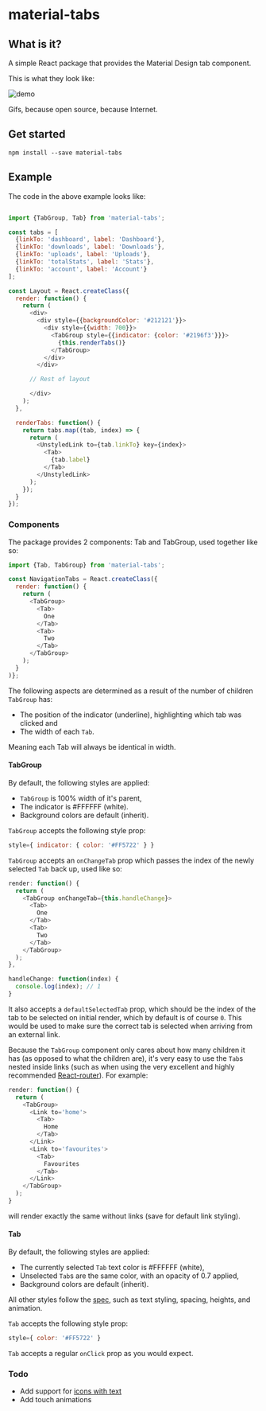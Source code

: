 # material-tabs

## What is it?


A simple React package that provides the Material Design tab component.


This is what they look like:


![demo](https://i.gyazo.com/15c7deec2213018a1e6e6fc926bcb646.gif)


Gifs, because open source, because Internet.


## Get started


```
npm install --save material-tabs
```


## Example


The code in the above example looks like:

```js

import {TabGroup, Tab} from 'material-tabs';

const tabs = [
  {linkTo: 'dashboard', label: 'Dashboard'},
  {linkTo: 'downloads', label: 'Downloads'},
  {linkTo: 'uploads', label: 'Uploads'},
  {linkTo: 'totalStats', label: 'Stats'},
  {linkTo: 'account', label: 'Account'}
];

const Layout = React.createClass({
  render: function() {
    return (
      <div>
        <div style={{backgroundColor: '#212121'}}>
          <div style={{width: 700}}>
            <TabGroup style={{indicator: {color: '#2196f3'}}}>
              {this.renderTabs()}
            </TabGroup>
          </div>
        </div>

      // Rest of layout

      </div>
    );
  },

  renderTabs: function() {
    return tabs.map((tab, index) => {
      return (
        <UnstyledLink to={tab.linkTo} key={index}>
          <Tab>
            {tab.label}
          </Tab>
        </UnstyledLink>
      );
    });
  }
});
```


### Components


The package provides 2 components: Tab and TabGroup, used together like so:

``` js
import {Tab, TabGroup} from 'material-tabs';

const NavigationTabs = React.createClass({
  render: function() {
    return (
      <TabGroup>
        <Tab>
          One
        </Tab>
        <Tab>
          Two
        </Tab>
      </TabGroup>
    );
  }
)};
```


The following aspects are determined as a result of the number of children ```TabGroup``` has:

- The position of the indicator (underline), highlighting which tab was clicked and
- The width of each ```Tab```.

Meaning each Tab will always be identical in width.


#### TabGroup


By default, the following styles are applied:

- ```TabGroup``` is 100% width of it's parent,
- The indicator is #FFFFFF (white).
- Background colors are default (inherit).

```TabGroup``` accepts the following style prop:

```js
style={ indicator: { color: '#FF5722' } }
```


```TabGroup``` accepts an ```onChangeTab``` prop which passes the index of the newly selected ```Tab``` back up, used like so:


```js
render: function() {
  return (
    <TabGroup onChangeTab={this.handleChange}>
      <Tab>
        One
      </Tab>
      <Tab>
        Two
      </Tab>
    </TabGroup>
  );
},

handleChange: function(index) {
  console.log(index); // 1
}
```

It also accepts a ```defaultSelectedTab``` prop, which should be the index of the tab to be selected on initial render, which by default is of course ```0```. This would be used to make sure the correct tab is selected when arriving from an external link.


Because the ```TabGroup``` component only cares about how many children it has (as opposed to what the children are), it's very easy to use the ```Tab```s nested inside links (such as when using the very excellent and highly recommended [React-router](https://github.com/rackt/react-router)). For example:


```js
render: function() {
  return (
    <TabGroup>
      <Link to='home'>
        <Tab>
          Home
        </Tab>
      </Link>
      <Link to='favourites'>
        <Tab>
          Favourites
        </Tab>
      </Link>
    </TabGroup>
  );
}
```

will render exactly the same without links (save for default link styling).


#### Tab


By default, the following styles are applied:

- The currently selected ```Tab``` text color is #FFFFFF (white),
- Unselected ```Tab```s are the same color, with an opacity of 0.7 applied,
- Background colors are default (inherit).

All other styles follow the [spec](https://www.google.com/design/spec/components/tabs.html#tabs-specs), such as text styling, spacing, heights, and animation.

```Tab``` accepts the following style prop:

```js
style={ color: '#FF5722' }
```


```Tab``` accepts a regular ```onClick``` prop as you would expect.


### Todo
- Add support for [icons with text](https://www.google.com/design/spec/components/tabs.html#tabs-specs)
- Add touch animations
